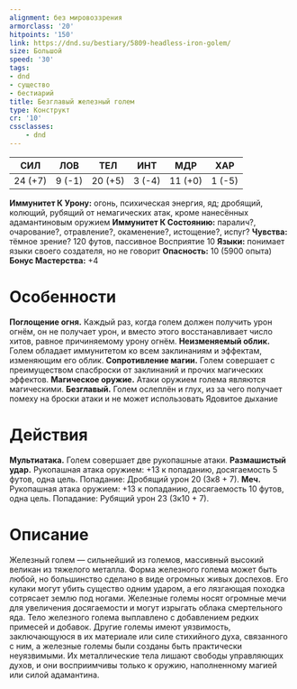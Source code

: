 ```yaml
---
alignment: без мировоззрения
armorclass: '20'
hitpoints: '150'
link: https://dnd.su/bestiary/5809-headless-iron-golem/
size: Большой
speed: '30'
tags:
- dnd
- существо
- бестиарий
title: Безглавый железный голем
type: Конструкт
cr: '10'
cssclasses:
    - dnd
---
```



| СИЛ | ЛОВ | ТЕЛ | ИНТ | МДР | ХАР |
|---|---|---|---|---|---|
| 24 (+7) | 9 (-1) | 20 (+5) | 3 (-4) | 11 (+0) | 1 (-5) |
**Иммунитет К Урону:** огонь, психическая энергия, яд; дробящий, колющий, рубящий от немагических атак, кроме нанесённых адамантиновым оружием
**Иммунитет К Состоянию:** паралич?, очарование?, отравление?, окаменение?, истощение?, испуг?
**Чувства:** тёмное зрение? 120 футов, пассивное Восприятие 10
**Языки:** понимает языки своего создателя, но не говорит
**Опасность:** 10 (5900 опыта)
**Бонус Мастерства:** +4


# Особенности
**Поглощение огня.** Каждый раз, когда голем должен получить урон огнём, он не получает урон, и вместо этого восстанавливает число хитов, равное причиняемому урону огнём.
**Неизменяемый облик.** Голем обладает иммунитетом ко всем заклинаниям и эффектам, изменяющим его облик.
**Сопротивление магии.** Голем совершает с преимуществом спасброски от заклинаний и прочих магических эффектов.
**Магическое оружие.** Атаки оружием голема являются магическими.
**Безглавый.** Голем ослеплён и глух, из за чего получает помеху на броски атаки и не может использовать Ядовитое дыхание


# Действия
**Мультиатака.** Голем совершает две рукопашные атаки.
**Размашистый удар.** Рукопашная атака оружием: +13 к попаданию, досягаемость 5 футов, одна цель. Попадание: Дробящий урон 20 (3к8 + 7).
**Меч.** Рукопашная атака оружием: +13 к попаданию, досягаемость 10 футов, одна цель. Попадание: Рубящий урон 23 (3к10 + 7).


# Описание
Железный голем — сильнейший из големов, массивный высокий великан из тяжелого металла. Форма железного голема может быть любой, но большинство сделано в виде огромных живых доспехов. Его кулаки могут убить существо одним ударом, а его лязгающая походка сотрясает землю под ногами. Железные големы носят огромные мечи для увеличения досягаемости и могут изрыгать облака смертельного яда. Тело железного голема выплавлено с добавлением редких примесей и добавок. Другие големы имеют уязвимость, заключающуюся в их материале или силе стихийного духа, связанного с ним, а железные големы были созданы быть практически неуязвимыми. Их металлические тела лишают свободы управляющих духов, и они восприимчивы только к оружию, наполненному магией или силой адамантина.
